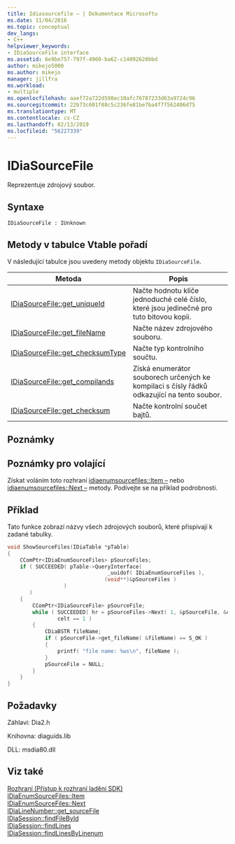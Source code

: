 ```yaml
---
title: Idiasourcefile – | Dokumentace Microsoftu
ms.date: 11/04/2016
ms.topic: conceptual
dev_langs:
- C++
helpviewer_keywords:
- IDiaSourceFile interface
ms.assetid: 6e9be757-797f-4960-ba62-c14092620bbd
author: mikejo5000
ms.author: mikejo
manager: jillfra
ms.workload:
- multiple
ms.openlocfilehash: aaef72a722d598ec10afc76787233d63a9724c96
ms.sourcegitcommit: 22b73c601f88c5c236fe81be7ba4f7f562406d75
ms.translationtype: MT
ms.contentlocale: cs-CZ
ms.lasthandoff: 02/13/2019
ms.locfileid: "56227339"
---
```

# <a name="idiasourcefile"></a>IDiaSourceFile
Reprezentuje zdrojový soubor.

## <a name="syntax"></a>Syntaxe

```
IDiaSourceFile : IUnknown
```

## <a name="methods-in-vtable-order"></a>Metody v tabulce Vtable pořadí
V následující tabulce jsou uvedeny metody objektu `IDiaSourceFile`.

|Metoda|Popis|
|------------|-----------------|
|[IDiaSourceFile::get_uniqueId](../../debugger/debug-interface-access/idiasourcefile-get-uniqueid.md)|Načte hodnotu klíče jednoduché celé číslo, které jsou jedinečné pro tuto bitovou kopii.|
|[IDiaSourceFile::get_fileName](../../debugger/debug-interface-access/idiasourcefile-get-filename.md)|Načte název zdrojového souboru.|
|[IDiaSourceFile::get_checksumType](../../debugger/debug-interface-access/idiasourcefile-get-checksumtype.md)|Načte typ kontrolního součtu.|
|[IDiaSourceFile::get_compilands](../../debugger/debug-interface-access/idiasourcefile-get-compilands.md)|Získá enumerátor souborech určených ke kompilaci s čísly řádků odkazující na tento soubor.|
|[IDiaSourceFile::get_checksum](../../debugger/debug-interface-access/idiasourcefile-get-checksum.md)|Načte kontrolní součet bajtů.|

## <a name="remarks"></a>Poznámky

## <a name="notes-for-callers"></a>Poznámky pro volající
Získat voláním toto rozhraní [idiaenumsourcefiles::Item –](../../debugger/debug-interface-access/idiaenumsourcefiles-item.md) nebo [idiaenumsourcefiles::Next –](../../debugger/debug-interface-access/idiaenumsourcefiles-next.md) metody. Podívejte se na příklad podrobnosti.

## <a name="example"></a>Příklad
Tato funkce zobrazí názvy všech zdrojových souborů, které přispívají k zadané tabulky.

```C++
void ShowSourceFiles(IDiaTable *pTable)
{
    CComPtr<IDiaEnumSourceFiles> pSourceFiles;
    if ( SUCCEEDED( pTable->QueryInterface(
                                _uuidof( IDiaEnumSourceFiles ),
                               (void**)&pSourceFiles )
                  )
       )
    {
        CComPtr<IDiaSourceFile> pSourceFile;
        while ( SUCCEEDED( hr = pSourceFiles->Next( 1, &pSourceFile, &celt ) ) &&
                celt == 1 )
        {
            CDiaBSTR fileName;
            if ( pSourceFile->get_fileName( &fileName) == S_OK )
            {
                printf( "file name: %ws\n", fileName );
            }
            pSourceFile = NULL;
        }
    }
}
```

## <a name="requirements"></a>Požadavky
Záhlaví: Dia2.h

Knihovna: diaguids.lib

DLL: msdia80.dll

## <a name="see-also"></a>Viz také
[Rozhraní (Přístup k rozhraní ladění SDK)](../../debugger/debug-interface-access/interfaces-debug-interface-access-sdk.md)  
[IDiaEnumSourceFiles::Item](../../debugger/debug-interface-access/idiaenumsourcefiles-item.md)  
[IDiaEnumSourceFiles::Next](../../debugger/debug-interface-access/idiaenumsourcefiles-next.md)  
[IDiaLineNumber::get_sourceFile](../../debugger/debug-interface-access/idialinenumber-get-sourcefile.md)  
[IDiaSession::findFileById](../../debugger/debug-interface-access/idiasession-findfilebyid.md)  
[IDiaSession::findLines](../../debugger/debug-interface-access/idiasession-findlines.md)  
[IDiaSession::findLinesByLinenum](../../debugger/debug-interface-access/idiasession-findlinesbylinenum.md)
